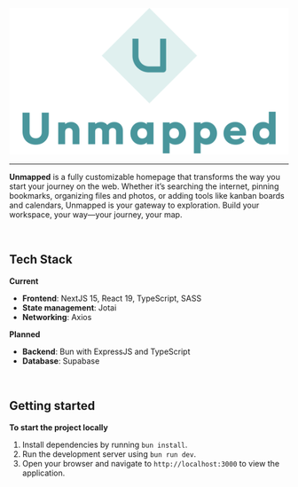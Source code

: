 ![Unmapped Logo](./public/img/unmapped.svg)

---

**Unmapped** is a fully customizable homepage that transforms the way you start your journey on the web. Whether it’s searching the internet, pinning bookmarks, organizing files and photos, or adding tools like kanban boards and calendars, Unmapped is your gateway to exploration. Build your workspace, your way—your journey, your map.

<br>

## Tech Stack

**Current**

- **Frontend**: NextJS 15, React 19, TypeScript, SASS
- **State management**: Jotai
- **Networking**: Axios

**Planned**

- **Backend**: Bun with ExpressJS and TypeScript
- **Database**: Supabase

<br>

## Getting started

**To start the project locally**

1. Install dependencies by running `bun install`.
2. Run the development server using `bun run dev`.
3. Open your browser and navigate to `http://localhost:3000` to view the application.
